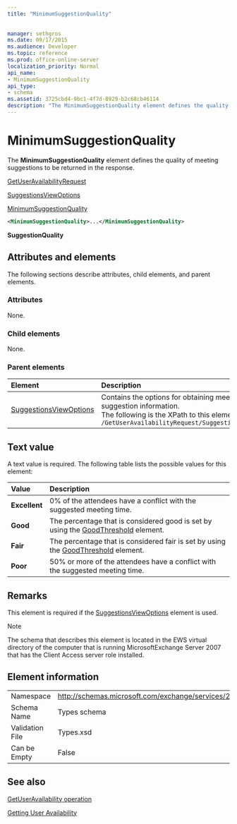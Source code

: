 ```yaml
---
title: "MinimumSuggestionQuality"
 
 
manager: sethgros
ms.date: 09/17/2015
ms.audience: Developer
ms.topic: reference
ms.prod: office-online-server
localization_priority: Normal
api_name:
- MinimumSuggestionQuality
api_type:
- schema
ms.assetid: 3725cbd4-9bc1-4f7d-8929-b2c68cb46114
description: "The MinimumSuggestionQuality element defines the quality of meeting suggestions to be returned in the response."
---
```


# MinimumSuggestionQuality

The **MinimumSuggestionQuality** element defines the quality of meeting suggestions to be returned in the response. 
  
[GetUserAvailabilityRequest](getuseravailabilityrequest.md)
  
[SuggestionsViewOptions](suggestionsviewoptions.md)
  
[MinimumSuggestionQuality](minimumsuggestionquality.md)
  
```xml
<MinimumSuggestionQuality>...</MinimumSuggestionQuality>
```

 **SuggestionQuality**
## Attributes and elements

The following sections describe attributes, child elements, and parent elements.
  
### Attributes

None.
  
### Child elements

None.
  
### Parent elements

|**Element**|**Description**|
|:-----|:-----|
|[SuggestionsViewOptions](suggestionsviewoptions.md) <br/> |Contains the options for obtaining meeting suggestion information.  <br/> The following is the XPath to this element:  <br/>  `/GetUserAvailabilityRequest/SuggestionViewOptions` <br/> |
   
## Text value

A text value is required. The following table lists the possible values for this element:
  
|**Value**|**Description**|
|:-----|:-----|
|**Excellent** <br/> |0% of the attendees have a conflict with the suggested meeting time.  <br/> |
|**Good** <br/> |The percentage that is considered good is set by using the [GoodThreshold](goodthreshold.md) element.  <br/> |
|**Fair** <br/> |The percentage that is considered fair is set by using the [GoodThreshold](goodthreshold.md) element.  <br/> |
|**Poor** <br/> |50% or more of the attendees have a conflict with the suggested meeting time.  <br/> |
   
## Remarks

This element is required if the [SuggestionsViewOptions](suggestionsviewoptions.md) element is used. 
  
> [!NOTE]
> The schema that describes this element is located in the EWS virtual directory of the computer that is running MicrosoftExchange Server 2007 that has the Client Access server role installed. 
  
## Element information

|||
|:-----|:-----|
|Namespace  <br/> |http://schemas.microsoft.com/exchange/services/2006/types  <br/> |
|Schema Name  <br/> |Types schema  <br/> |
|Validation File  <br/> |Types.xsd  <br/> |
|Can be Empty  <br/> |False  <br/> |
   
## See also



[GetUserAvailability operation](getuseravailability-operation.md)


[Getting User Availability](https://msdn.microsoft.com/library/d4133fcb-9b0f-4e6b-aadf-a389da83516a%28Office.15%29.aspx)

